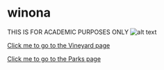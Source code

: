 # winona
THIS IS FOR ACADEMIC PURPOSES ONLY
![alt text](https://www.exploreminnesota.com/memberimage.ashx?id=11200&width=800&mar=1)

[Click me to go to the Vineyard page](https://nregan17.github.io/winona/site)

[Click me to go to the Parks page](https://nregan17.github.io/winona/parks)

